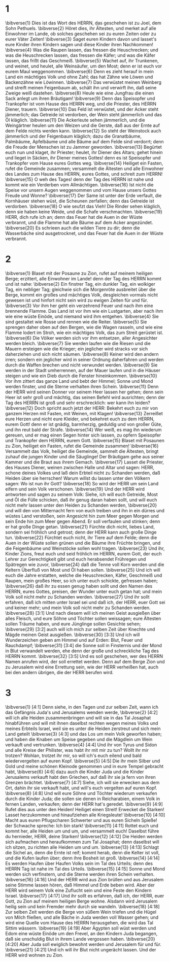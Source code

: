 # 1 
\bibverse{1} Dies ist das Wort des HERRN, das geschehen ist zu Joel, dem Sohn Pethuels. \bibverse{2} Höret dies, ihr Ältesten, und merket auf alle Einwohner im Lande, ob solches geschehen sei zu euren Zeiten oder zu eurer Väter Zeiten! \bibverse{3} Saget euren Kindern davon und lasset's eure Kinder ihren Kindern sagen und diese Kinder ihren Nachkommen! \bibverse{4} Was die Raupen lassen, das fressen die Heuschrecken; und was die Heuschrecken lassen, das fressen die Käfer; und was die Käfer lassen, das frißt das Geschmeiß. \bibverse{5} Wachet auf, ihr Trunkenen, und weinet, und heulet, alle Weinsäufer, um den Most; denn er ist euch vor eurem Maul weggenommen. \bibverse{6} Denn es zieht herauf in mein Land ein mächtiges Volk und ohne Zahl; das hat Zähne wie Löwen und Backenzähne wie Löwinnen. \bibverse{7} Das verwüstet meinen Weinberg und streift meinen Feigenbaum ab, schält ihn und verwirft ihn, daß seine Zweige weiß dastehen. \bibverse{8} Heule wie eine Jungfrau die einen Sack anlegt um ihren Bräutigam! \bibverse{9} Denn das Speisopfer und Trankopfer ist vom Hause des HERRN weg, und die Priester, des HERRN Diener, trauern. \bibverse{10} Das Feld ist verwüstet, und der Acker steht jämmerlich; das Getreide ist verdorben, der Wein steht jämmerlich und das Öl kläglich. \bibverse{11} Die Ackerleute sehen jämmerlich, und die Weingärtner heulen um den Weizen und die Gerste, daß aus der Ernte auf dem Felde nichts werden kann. \bibverse{12} So steht der Weinstock auch jämmerlich und der Feigenbaum kläglich; dazu die Granatbäume, Palmbäume, Apfelbäume und alle Bäume auf dem Felde sind verdorrt; denn die Freude der Menschen ist zu Jammer geworden. \bibverse{13} Begürtet euch nun und klaget, ihr Priester; heulet, ihr Diener des Altars; gehet hinein und lieget in Säcken, ihr Diener meines Gottes! denn es ist Speisopfer und Trankopfer vom Hause eures Gottes weg. \bibverse{14} Heiliget ein Fasten, rufet die Gemeinde zusammen; versammelt die Ältesten und alle Einwohner des Landes zum Hause des HERRN, eures Gottes, und schreit zum HERRN! \bibverse{15} O weh des Tages! denn der Tag des HERRN ist nahe und kommt wie ein Verderben vom Allmächtigen. \bibverse{16} Ist nicht die Speise vor unsern Augen weggenommen und vom Hause unsers Gottes Freude und Wonne? \bibverse{17} Der Same ist unter der Erde verfault, die Kornhäuser stehen wüst, die Scheunen zerfallen; denn das Getreide ist verdorben. \bibverse{18} O wie seufzt das Vieh! Die Rinder sehen kläglich, denn sie haben keine Weide, und die Schafe verschmachten. \bibverse{19} HERR, dich rufe ich an; denn das Feuer hat die Auen in der Wüste verbrannt, und die Flamme hat alle Bäume auf dem Acker angezündet. \bibverse{20} Es schrieen auch die wilden Tiere zu dir; denn die Wasserbäche sind ausgetrocknet, und das Feuer hat die Auen in der Wüste verbrannt. 

# 2 
\bibverse{1} Blaset mit der Posaune zu Zion, rufet auf meinem heiligen Berge; erzittert, alle Einwohner im Lande! denn der Tag des HERRN kommt und ist nahe: \bibverse{2} Ein finstrer Tag, ein dunkler Tag, ein wolkiger Tag, ein nebliger Tag; gleichwie sich die Morgenröte ausbreitet über die Berge, kommt ein großes und mächtiges Volk, desgleichen vormals nicht gewesen ist und hinfort nicht sein wird zu ewigen Zeiten für und für. \bibverse{3} Vor ihm her geht ein verzehrend Feuer und nach ihm eine brennende Flamme. Das Land ist vor ihm wie ein Lustgarten, aber nach ihm wie eine wüste Einöde, und niemand wird ihm entgehen. \bibverse{4} Sie sind gestaltet wie Rosse und rennen wie die Reiter. \bibverse{5} Sie sprengen daher oben auf den Bergen, wie die Wagen rasseln, und wie eine Flamme lodert im Stroh, wie ein mächtiges Volk, das zum Streit gerüstet ist. \bibverse{6} Die Völker werden sich vor ihm entsetzen, aller Angesichter werden bleich. \bibverse{7} Sie werden laufen wie die Riesen und die Mauern ersteigen wie die Krieger; ein jeglicher wird stracks vor sich daherziehen und sich nicht säumen. \bibverse{8} Keiner wird den andern irren; sondern ein jeglicher wird in seiner Ordnung daherfahren und werden durch die Waffen brechen und nicht verwundet werden. \bibverse{9} Sie werden in der Stadt umherrennen, auf der Mauer laufen und in die Häuser steigen und wie ein Dieb durch die Fenster hineinkommen. \bibverse{10} Vor ihm zittert das ganze Land und bebt der Himmel; Sonne und Mond werden finster, und die Sterne verhalten ihren Schein. \bibverse{11} Denn der HERR wird seinen Donner vor seinem Heer lassen her gehen; denn sein Heer ist sehr groß und mächtig, das seinen Befehl wird ausrichten; denn der Tag des HERRN ist groß und sehr erschrecklich: wer kann ihn leiden? \bibverse{12} Doch spricht auch jetzt der HERR: Bekehrt euch zu mir von ganzem Herzen mit Fasten, mit Weinen, mit Klagen! \bibverse{13} Zerreißet eure Herzen und nicht eure Kleider, und bekehret euch zu dem HERRN, eurem Gott! denn er ist gnädig, barmherzig, geduldig und von großer Güte, und ihn reut bald der Strafe. \bibverse{14} Wer weiß, es mag ihn wiederum gereuen, und er mag einen Segen hinter sich lassen, zu opfern Speisopfer und Trankopfer dem HERRN, eurem Gott. \bibverse{15} Blaset mit Posaunen zu Zion, heiliget ein Fasten, rufet die Gemeinde zusammen! \bibverse{16} Versammelt das Volk, heiliget die Gemeinde, sammelt die Ältesten, bringt zuhauf die jungen Kinder und die Säuglinge! Der Bräutigam gehe aus seiner Kammer und die Braut aus ihrem Gemach. \bibverse{17} Lasset die Priester, des Hauses Diener, weinen zwischen Halle und Altar und sagen: HERR, schone deines Volkes und laß dein Erbteil nicht zu Schanden werden, daß Heiden über sie herrschen! Warum willst du lassen unter den Völkern sagen: Wo ist nun ihr Gott? \bibverse{18} So wird der HERR um sein Land eifern und sein Volk verschonen. \bibverse{19} Und der HERR wird antworten und sagen zu seinem Volk: Siehe, ich will euch Getreide, Most und Öl die Fülle schicken, daß ihr genug daran haben sollt, und will euch nicht mehr lassen unter den Heiden zu Schanden werden, \bibverse{20} und will den von Mitternacht fern von euch treiben und ihn in ein dürres und wüstes Land verstoßen, sein Angesicht hin zum Meer gegen Morgen und sein Ende hin zum Meer gegen Abend. Er soll verfaulen und stinken; denn er hat große Dinge getan. \bibverse{21} Fürchte dich nicht, liebes Land, sondern sei fröhlich und getrost; denn der HERR kann auch große Dinge tun. \bibverse{22} Fürchtet euch nicht, ihr Tiere auf dem Felde; denn die Auen in der Wüste sollen grünen und die Bäume ihre Früchte bringen, und die Feigenbäume und Weinstöcke sollen wohl tragen. \bibverse{23} Und ihr, Kinder Zions, freut euch und seid fröhlich im HERRN, eurem Gott, der euch Lehrer zur Gerechtigkeit gibt und euch herabsendet Frühregen und Spätregen wie zuvor, \bibverse{24} daß die Tenne voll Korn werden und die Keltern Überfluß von Most und Öl haben sollen. \bibverse{25} Und ich will euch die Jahre erstatten, welche die Heuschrecken, Käfer, Geschmeiß und Raupen, mein großes Heer, so ich unter euch schickte, gefressen haben; \bibverse{26} daß ihr zu essen genug haben sollt und den Namen des HERRN, eures Gottes, preisen, der Wunder unter euch getan hat; und mein Volk soll nicht mehr zu Schanden werden. \bibverse{27} Und ihr sollt erfahren, daß ich mitten unter Israel sei und daß ich, der HERR, euer Gott sei und keiner mehr; und mein Volk soll nicht mehr zu Schanden werden. \bibverse{28} [3:1] Und nach diesem will ich meinen Geist ausgießen über alles Fleisch, und eure Söhne und Töchter sollen weissagen; eure Ältesten sollen Träume haben, und eure Jünglinge sollen Gesichte sehen; \bibverse{29} [3:2] auch will ich mich zur selben Zeit über Knechte und Mägde meinen Geist ausgießen. \bibverse{30} [3:3] Und ich will Wunderzeichen geben am Himmel und auf Erden: Blut, Feuer und Rauchdampf; \bibverse{31} [3:4] die Sonne soll in Finsternis und der Mond in Blut verwandelt werden, ehe denn der große und schreckliche Tag des HERRN kommt. \bibverse{32} [3:5] Und es soll geschehen, wer des HERRN Namen anrufen wird, der soll errettet werden. Denn auf dem Berge Zion und zu Jerusalem wird eine Errettung sein, wie der HERR verheißen hat, auch bei den andern übrigen, die der HERR berufen wird. 

# 3 
\bibverse{1} [4:1] Denn siehe, in den Tagen und zur selben Zeit, wann ich das Gefängnis Juda's und Jerusalems wenden werde, \bibverse{2} [4:2] will ich alle Heiden zusammenbringen und will sie in das Tal Josaphat hinabführen und will mit ihnen daselbst rechten wegen meines Volks und meines Erbteils Israel, weil sie es unter die Heiden zerstreut und sich mein Land geteilt \bibverse{3} [4:3] und das Los um mein Volk geworfen haben; und haben die Knaben um Speise gegeben und die Mägdlein um Wein verkauft und vertrunken. \bibverse{4} [4:4] Und ihr von Tyrus und Sidon und alle Kreise der Philister, was habt ihr mit mir zu tun? Wollt ihr mir trotzen? Wohlan, trotzet ihr mir, so will ich's euch eilend und bald wiedervergelten auf euren Kopf. \bibverse{5} [4:5] Die ihr mein Silber und Gold und meine schönen Kleinode genommen und in eure Tempel gebracht habt, \bibverse{6} [4:6] dazu auch die Kinder Juda und die Kinder Jerusalems verkauft habt den Griechen, auf daß ihr sie ja fern von ihren Grenzen brächtet. \bibverse{7} [4:7] Siehe, ich will sie erwecken aus dem Ort, dahin ihr sie verkauft habt, und will's euch vergelten auf euren Kopf. \bibverse{8} [4:8] Und will eure Söhne und Töchter wiederum verkaufen durch die Kinder Juda; die sollen sie denen in Reicharabien, einem Volk in fernen Landen, verkaufen; denn der HERR hat's geredet. \bibverse{9} [4:9] Rufet dies aus unter den Heiden! Heiliget einen Streit! Erwecket die Starken! Lasset herzukommen und hinaufziehen alle Kriegsleute! \bibverse{10} [4:10] Macht aus euren Pflugscharen Schwerter und aus euren Sicheln Spieße! der Schwache spreche: Ich bin stark! \bibverse{11} [4:11] Rottet euch und kommt her, alle Heiden um und um, und versammelt euch! Daselbst führe du hernieder, HERR, deine Starken! \bibverse{12} [4:12] Die Heiden werden sich aufmachen und heraufkommen zum Tal Josaphat; denn daselbst will ich sitzen, zu richten alle Heiden um und um. \bibverse{13} [4:13] Schlagt die Sichel an, denn die Ernte ist reif; kommt herab, denn die Kelter ist voll, und die Kufen laufen über; denn ihre Bosheit ist groß. \bibverse{14} [4:14] Es werden Haufen über Haufen Volks sein im Tal des Urteils; denn des HERRN Tag ist nahe im Tal des Urteils. \bibverse{15} [4:15] Sonne und Mond werden sich verfinstern, und die Sterne werden ihren Schein verhalten. \bibverse{16} [4:16] Und der HERR wird aus Zion brüllen und aus Jerusalem seine Stimme lassen hören, daß Himmel und Erde beben wird. Aber der HERR wird seinem Volk eine Zuflucht sein und eine Feste den Kindern Israel. \bibverse{17} [4:17] Und ihr sollt es erfahren, daß ich, der HERR, euer Gott, zu Zion auf meinem heiligen Berge wohne. Alsdann wird Jerusalem heilig sein und kein Fremder mehr durch sie wandeln. \bibverse{18} [4:18] Zur selben Zeit werden die Berge von süßem Wein triefen und die Hügel von Milch fließen, und alle Bäche in Juda werden voll Wasser gehen; und wird eine Quelle vom Hause des HERRN herausgehen, die wird das Tal Sittim wässern. \bibverse{19} [4:19] Aber Ägypten soll wüst werden und Edom eine wüste Einöde um den Frevel, an den Kindern Juda begangen, daß sie unschuldig Blut in ihrem Lande vergossen haben. \bibverse{20} [4:20] Aber Juda soll ewiglich bewohnt werden und Jerusalem für und für. \bibverse{21} [4:21] Und ich will ihr Blut nicht ungerächt lassen. Und der HERR wird wohnen zu Zion. 